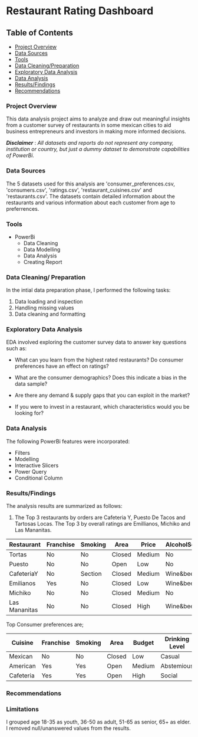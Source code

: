 # Restaurant Rating Dashboard

## Table of Contents

- [Project Overview](#project-overview)
- [Data Sources](#data-sources)
- [Tools](#tools)
- [Data Cleaning/Preparation](#data-cleaning-preparation)
- [Exploratory Data Analysis](#exploratory-data-analysis)
- [Data Analysis](#data-analysis)
- [Results/Findings](#resultsfindings)
- [Recommendations](#recommendations)

### Project Overview

This data analysis project aims to analyze and draw out meaningful insights from a customer survey of restaurants in some mexican cities to aid business entrepreneurs and investors in making more informed decisions.

**_Disclaimer_** : _All datasets and reports do not represent any company, institution or country, but just a dummy dataset to demonstrate capabilities of PowerBi._

### Data Sources

The 5 datasets used for this analysis are 'consumer_preferences.csv, 'consumers.csv', 'ratings.csv', 'restaurant_cuisines.csv' and 'restaurants.csv'. The datasets contain detailed information about the restaurants and various information about each customer from age to preferrences.

### Tools

- PowerBi
  - Data Cleaning
  - Data Modelling
  - Data Analysis
  - Creating Report

### Data Cleaning/ Preparation

In the intial data preparation phase, I performed the following tasks:

1. Data loading and inspection
2. Handling missing values
3. Data cleaning and formatting

### Exploratory Data Analysis

EDA involved exploring the customer survey data to answer key questions such as:

- What can you learn from the highest rated restaurants? Do consumer preferences have an effect on ratings?

- What are the consumer demographics? Does this indicate a bias in the data sample?

- Are there any demand & supply gaps that you can exploit in the market?

- If you were to invest in a restaurant, which characteristics would you be looking for?

### Data Analysis

The following PowerBi features were incorporated:

- Filters
- Modelling
- Interactive Slicers
- Power Query
- Conditional Column

### Results/Findings

The analysis results are summarized as follows:

1. The Top 3 restaurants by orders are Cafeteria Y, Puesto De Tacos and Tartosas Locas. The Top 3 by overall ratings are Emillianos, Michiko and Las Mananitas.

| Restaurant    | Franchise | Smoking | Area   | Price  | AlcoholService | Cuisine       | Parking |
| ------------- | --------- | ------- | ------ | ------ | -------------- | ------------- | ------- |
| Tortas        | No        | No      | Closed | Medium | No             | FastFood      | Public  |
| Puesto        | No        | No      | Open   | Low    | No             | Mexican       | No      |
| CafeteriaY    | No        | Section | Closed | Medium | Wine&beer      | Cafeteria     | Public  |
| Emilianos     | Yes       | No      | Closed | Low    | Wine&beer      | Brewery       | No      |
| Michiko       | No        | No      | Closed | Medium | No             | Japanese      | No      |
| Las Mananitas | No        | No      | Closed | High   | Wine&beer      | International | Yes     |

Top Consumer preferences are;

| Cuisine   | Franchise | Smoking | Area   | Budget | Drinking Level | Transport | Rank |
| --------- | --------- | ------- | ------ | ------ | -------------- | --------- | ---- |
| Mexican   | No        | No      | Closed | Low    | Casual         | Public    | 1    |
| American  | Yes       | Yes     | Open   | Medium | Abstemious     | Car       | 2    |
| Cafeteria | Yes       | Yes     | Open   | High   | Social         | Foot      | 3    |

### Recommendations

### Limitations

I grouped age 18-35 as youth, 36-50 as adult, 51-65 as senior, 65+ as elder.
I removed null/unanswered values from the results.
